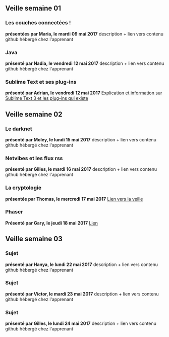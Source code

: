 ## Veille semaine 01

### Les couches connectées !
**présentées par Maria, le mardi 09 mai 2017**
description + lien vers contenu github hébergé chez l'apprenant

### Java 
**présenté par Nadia, le vendredi 12 mai 2017**
description + lien vers contenu github hébergé chez l'apprenant

### Sublime Text et ses plug-ins
**présenté par Adrian, le vendredi 12 mai 2017**
[Explication et information sur Sublime Text 3 et les plug-ins qui existe](https://github.com/Zochowski/Sublime_text_3_and_Plugins)

## Veille semaine 02

### Le darknet
**présenté par Moley, le lundi 15 mai 2017**
description + lien vers contenu github hébergé chez l'apprenant

### Netvibes et les flux rss
**présenté par Gilles, le mardi 16 mai 2017**
description + lien vers contenu github hébergé chez l'apprenant

### La cryptologie
**présentée par Thomas, le mercredi 17 mai 2017**
[Lien vers la veille](https://drive.google.com/drive/folders/0B3tpQzXctu60dnNta2hmUHpFdjg?usp=sharing)

### Phaser
**Présenté par Gary, le jeudi 18 mai 2017**
[Lien](https://github.com/GaryLuypaert/Veilles-Technologiques)


## Veille semaine 03

### Sujet
**présenté par Hanya, le lundi 22 mai 2017**
description + lien vers contenu github hébergé chez l'apprenant

### Sujet
**présenté par Victor, le mardi 23 mai 2017**
description + lien vers contenu github hébergé chez l'apprenant

### Sujet
**présenté par Gilles, le lundi 24 mai 2017**
description + lien vers contenu github hébergé chez l'apprenant
